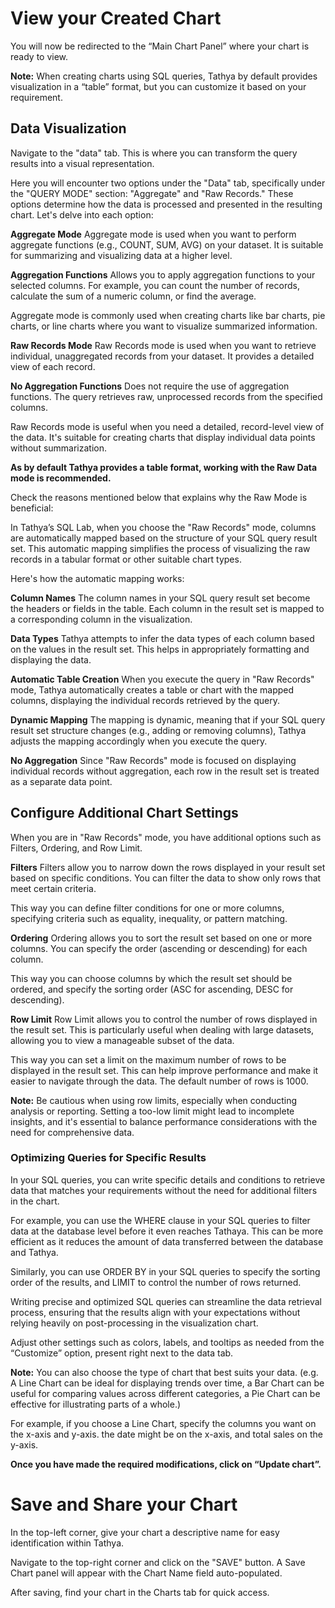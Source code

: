 # View your Created Chart

You will now be redirected to the “Main Chart Panel” where your chart is ready to view.

**Note:** When creating charts using SQL queries, Tathya by default provides visualization in a “table” format, but you can customize it based on your requirement.

## Data Visualization

Navigate to the "data" tab. This is where you can transform the query results into a visual representation.

Here you will encounter two options under the "Data" tab, specifically under the "QUERY MODE" section: "Aggregate" and "Raw Records." These options determine how the data is processed and presented in the resulting chart. Let's delve into each option:

**Aggregate Mode** Aggregate mode is used when you want to perform aggregate functions (e.g., COUNT, SUM, AVG) on your dataset. It is suitable for summarizing and visualizing data at a higher level.

**Aggregation Functions** Allows you to apply aggregation functions to your selected columns. For example, you can count the number of records, calculate the sum of a numeric column, or find the average.

Aggregate mode is commonly used when creating charts like bar charts, pie charts, or line charts where you want to visualize summarized information.

**Raw Records Mode**
Raw Records mode is used when you want to retrieve individual, unaggregated records from your dataset. It provides a detailed view of each record.

**No Aggregation Functions**
Does not require the use of aggregation functions. The query retrieves raw, unprocessed records from the specified columns.

Raw Records mode is useful when you need a detailed, record-level view of the data. It's suitable for creating charts that display individual data points without summarization.

**As by default Tathya provides a table format, working with the Raw Data mode is recommended.**

Check the reasons mentioned below that explains why the Raw Mode is beneficial:

In Tathya’s SQL Lab, when you choose the "Raw Records" mode, columns are automatically mapped based on the structure of your SQL query result set. This automatic mapping simplifies the process of visualizing the raw records in a tabular format or other suitable chart types.

Here's how the automatic mapping works:

**Column Names**
The column names in your SQL query result set become the headers or fields in the table. Each column in the result set is mapped to a corresponding column in the visualization.

**Data Types**
Tathya attempts to infer the data types of each column based on the values in the result set. This helps in appropriately formatting and displaying the data.

**Automatic Table Creation**
When you execute the query in "Raw Records" mode, Tathya automatically creates a table or chart with the mapped columns, displaying the individual records retrieved by the query.

**Dynamic Mapping**
The mapping is dynamic, meaning that if your SQL query result set structure changes (e.g., adding or removing columns), Tathya adjusts the mapping accordingly when you execute the query.

**No Aggregation**
Since "Raw Records" mode is focused on displaying individual records without aggregation, each row in the result set is treated as a separate data point.

## Configure Additional Chart Settings

When you are in "Raw Records" mode, you have additional options such as Filters, Ordering, and Row Limit.

**Filters**
Filters allow you to narrow down the rows displayed in your result set based on specific conditions. You can filter the data to show only rows that meet certain criteria.

This way you can define filter conditions for one or more columns, specifying criteria such as equality, inequality, or pattern matching.

**Ordering**
Ordering allows you to sort the result set based on one or more columns. You can specify the order (ascending or descending) for each column.

This way you can choose columns by which the result set should be ordered, and specify the sorting order (ASC for ascending, DESC for descending).

**Row Limit**
Row Limit allows you to control the number of rows displayed in the result set. This is particularly useful when dealing with large datasets, allowing you to view a manageable subset of the data.

This way you can set a limit on the maximum number of rows to be displayed in the result set. This can help improve performance and make it easier to navigate through the data. The default number of rows is 1000.

**Note:** Be cautious when using row limits, especially when conducting analysis or reporting. Setting a too-low limit might lead to incomplete insights, and it's essential to balance performance considerations with the need for comprehensive data.

### Optimizing Queries for Specific Results

In your SQL queries, you can write specific details and conditions to retrieve data that matches your requirements without the need for additional filters in the chart.

For example, you can use the WHERE clause in your SQL queries to filter data at the database level before it even reaches Tathaya. This can be more efficient as it reduces the amount of data transferred between the database and Tathya.

Similarly, you can use ORDER BY in your SQL queries to specify the sorting order of the results, and LIMIT to control the number of rows returned.

Writing precise and optimized SQL queries can streamline the data retrieval process, ensuring that the results align with your expectations without relying heavily on post-processing in the visualization chart.

Adjust other settings such as colors, labels, and tooltips as needed from the “Customize” option, present right next to the data tab.

**Note:** You can also choose the type of chart that best suits your data. (e.g. A Line Chart can be ideal for displaying trends over time, a Bar Chart can be useful for comparing values across different categories, a Pie Chart can be effective for illustrating parts of a whole.)

For example, if you choose a Line Chart, specify the columns you want on the x-axis and y-axis. the date might be on the x-axis, and total sales on the y-axis.

**Once you have made the required modifications, click on “Update chart”.**

# Save and Share your Chart

In the top-left corner, give your chart a descriptive name for easy identification within Tathya.

Navigate to the top-right corner and click on the "SAVE" button. A Save Chart panel will appear with the Chart Name field auto-populated.

After saving, find your chart in the Charts tab for quick access.
